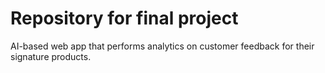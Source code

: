 # Repository for final project
AI-based web app that performs analytics on customer feedback for their signature products.
